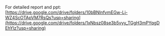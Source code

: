 For detailed report and ppt: [https://drive.google.com/drive/folders/10bBNlnfvmEGw-Lj-WZ4ScOTApVM7RsQs?usp=sharing](https://drive.google.com/drive/folders/1xNbsz08se3b5vyy_TGgH3mPYqgDEhYlz?usp=sharing)
